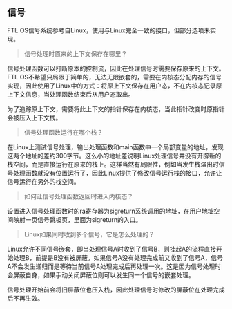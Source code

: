 ## 信号

FTL OS信号系统参考自Linux，使用与Linux完全一致的接口，但部分选项未实现。

> 信号处理时原来的上下文保存在哪里？

信号处理函数可以打断原本的控制流，因此在处理信号时需要保存原来的上下文。FTL OS不希望只局限于简单的，无法无限嵌套的，需要在内核态分配内存的信号实现，因此使用了Linux中的方式：将原上下文保存在用户态，不在内核态记录原上下文信息，当处理函数结束后从用户态取出。

为了追踪原上下文，需要将此上下文的指针保存在内核态，当此指针改变时原指针会被压入上下文栈。

> 信号处理函数运行在哪个栈？

在Linux上测试信号处理，输出处理函数和main函数中一个局部变量的地址，发现这两个地址的差约300字节。这么小的地址差说明Linux处理信号并没有开辟新的栈空间，而是直接运行在原来的栈上。这样当然有局限性，例如当发生栈溢出时信号处理函数就没有位置运行了，因此Linux提供了修改信号运行栈的接口，允许让信号运行在另外的栈空间。

>如何让信号处理函数返回时进入内核态？

设置进入信号处理函数时的ra寄存器为sigreturn系统调用的地址，在用户地址空间映射一页信号跳板页，里面为sigreturn的入口。

> Linux如果同时收到多个信号，它是怎么处理的？

Linux允许不同信号嵌套，即当处理信号A时收到了信号B，则挂起A的流程直接开始处理B，前提是B没有被屏蔽。如果信号A没有处理完成前又收到了信号A，信号A不会发生递归而是等待当前信号A处理完成后再处理一次。这是因为信号处理时会屏蔽自身，如果手动关闭屏蔽位则可以发生同一个信号的嵌套处理。

信号处理开始前会将旧屏蔽位也压入栈，因此处理信号时修改的屏蔽位在处理完成后不再生效。

